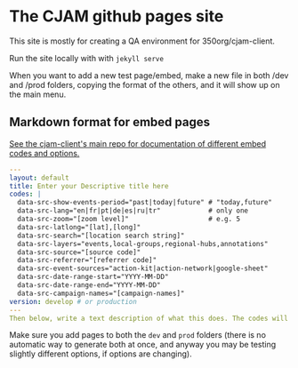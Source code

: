 # The CJAM github pages site

This site is mostly for creating a QA environment for 350org/cjam-client.

Run the site locally with with `jekyll serve`

When you want to add a new test page/embed, make a new file in both /dev and /prod folders, copying the format of the others, and it will show up on the main menu.

## Markdown format for embed pages

[See the cjam-client's main repo for documentation of different embed codes and options.](https://github.com/350org/cjam-client#embedding-options)

```yaml
---
layout: default
title: Enter your Descriptive title here
codes: |
  data-src-show-events-period="past|today|future" # "today,future"
  data-src-lang="en|fr|pt|de|es|ru|tr"            # only one
  data-src-zoom="[zoom level]"                    # e.g. 5
  data-src-latlong="[lat],[long]"
  data-src-search="[location search string]"
  data-src-layers="events,local-groups,regional-hubs,annotations"
  data-src-source="[source code]"
  data-src-referrer="[referrer code]"
  data-src-event-sources="action-kit|action-network|google-sheet"
  data-src-date-range-start="YYYY-MM-DD"
  data-src-date-range-end="YYYY-MM-DD"
  data-src-campaign-names="[campaign-names]"
version: develop # or production
---
Then below, write a text description of what this does. The codes will be printed out below, so no need to duplicate them here.
```

Make sure you add pages to both the `dev` and `prod` folders (there is no automatic way to generate both at once, and anyway you may be testing slightly different options, if options are changing).
